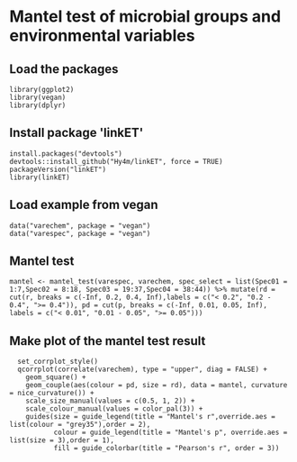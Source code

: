 # Mantel test of microbial groups and environmental variables 
## Load the packages
```
library(ggplot2)
library(vegan)
library(dplyr)
```
## Install package 'linkET'
```
install.packages("devtools")
devtools::install_github("Hy4m/linkET", force = TRUE)
packageVersion("linkET")
library(linkET)
```
## Load example from vegan
```
data("varechem", package = "vegan")
data("varespec", package = "vegan")
```
## Mantel test
```
mantel <- mantel_test(varespec, varechem, spec_select = list(Spec01 = 1:7,Spec02 = 8:18, Spec03 = 19:37,Spec04 = 38:44)) %>% mutate(rd = cut(r, breaks = c(-Inf, 0.2, 0.4, Inf),labels = c("< 0.2", "0.2 - 0.4", ">= 0.4")), pd = cut(p, breaks = c(-Inf, 0.01, 0.05, Inf), labels = c("< 0.01", "0.01 - 0.05", ">= 0.05")))
```
## Make plot of the mantel test result
```
  set_corrplot_style()
  qcorrplot(correlate(varechem), type = "upper", diag = FALSE) +
    geom_square() +
    geom_couple(aes(colour = pd, size = rd), data = mantel, curvature = nice_curvature()) +
    scale_size_manual(values = c(0.5, 1, 2)) +
    scale_colour_manual(values = color_pal(3)) +
    guides(size = guide_legend(title = "Mantel's r",override.aes = list(colour = "grey35"),order = 2),
           colour = guide_legend(title = "Mantel's p", override.aes = list(size = 3),order = 1),
           fill = guide_colorbar(title = "Pearson's r", order = 3))
```
  
